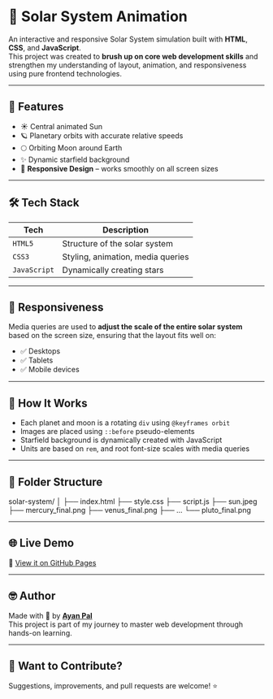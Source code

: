 # 🌌 Solar System Animation

An interactive and responsive Solar System simulation built with **HTML**, **CSS**, and **JavaScript**.  
This project was created to **brush up on core web development skills** and strengthen my understanding of layout, animation, and responsiveness using pure frontend technologies.



---

## 🚀 Features

- ☀️ Central animated Sun
- 🪐 Planetary orbits with accurate relative speeds
- 🌕 Orbiting Moon around Earth
- ✨ Dynamic starfield background
- 📱 **Responsive Design** – works smoothly on all screen sizes

---

## 🛠️ Tech Stack

| Tech      | Description                       |
|-----------|-----------------------------------|
| `HTML5`   | Structure of the solar system     |
| `CSS3`    | Styling, animation, media queries |
| `JavaScript` | Dynamically creating stars     |

---

## 📱 Responsiveness

Media queries are used to **adjust the scale of the entire solar system** based on the screen size, ensuring that the layout fits well on:

- ✅ Desktops
- ✅ Tablets
- ✅ Mobile devices

---

## 🌠 How It Works

- Each planet and moon is a rotating `div` using `@keyframes orbit`
- Images are placed using `::before` pseudo-elements
- Starfield background is dynamically created with JavaScript
- Units are based on `rem`, and root font-size scales with media queries

---

## 📂 Folder Structure

solar-system/
│
├── index.html
├── style.css
├── script.js
├── sun.jpeg
├── mercury_final.png
├── venus_final.png
├── ...
└── pluto_final.png

---

## 🌐 Live Demo

🔗 [View it on GitHub Pages](https://your-username.github.io/solar-system/)


---

## 🤓 Author

Made with 💛 by [**Ayan Pal**](https://github.com/your-username)  
This project is part of my journey to master web development through hands-on learning.

---

## 🙌 Want to Contribute?

Suggestions, improvements, and pull requests are welcome! ⭐



